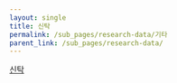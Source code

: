 ```yaml
---
layout: single
title: 신탁
permalink: /sub_pages/research-data/기타
parent_link: /sub_pages/research-data/
---
```


[신탁](/sub_pages/research-data/기타/신탁)